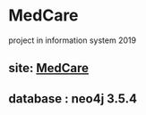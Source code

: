 # MedCare
project in information system 2019
## site: [MedCare](http://114.116.175.87:8000/drugSystemSite)

## database : neo4j 3.5.4
